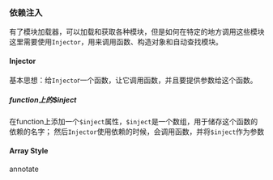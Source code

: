 ### 依赖注入
有了模块加载器，可以加载和获取各种模块，但是如何在特定的地方调用这些模块
这里需要使用`Injector`，用来调用函数、构造对象和自动查找模块。

#### Injector
基本思想：给`Injecto`r一个函数，让它调用函数，并且要提供参数给这个函数。

##### function上的$inject
在function上添加一个`$inject`属性，`$inject`是一个数组，用于储存这个函数的依赖的名字；
然后`Injector`使用依赖的时候，会调用函数，并将`$inject`作为参数

#### Array Style
annotate
